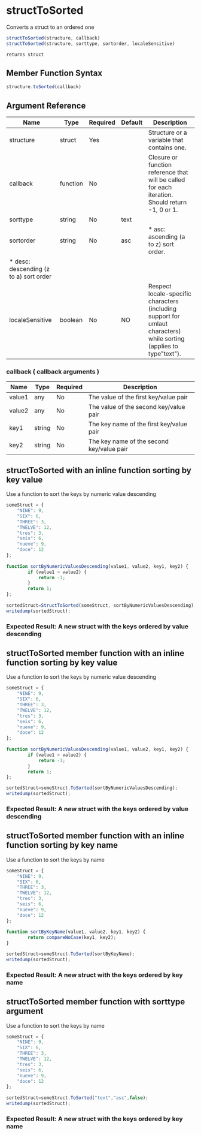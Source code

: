 # structToSorted

Converts a struct to an ordered one

```javascript
structToSorted(structure, callback)
structToSorted(structure, sorttype, sortorder, localeSensitive)
```

```javascript
returns struct
```

## Member Function Syntax

```javascript
structure.toSorted(callback)
```

## Argument Reference

| Name | Type | Required | Default | Description |
| --- | --- | --- | --- | --- |
| structure | struct | Yes |  | Structure or a variable that contains one. |
| callback | function | No |  | Closure or function reference that will be called for each iteration. Should return -1, 0 or 1. |
| sorttype | string | No | text |  |
| sortorder | string | No | asc | * asc: ascending (a to z) sort order.
* desc: descending (z to a) sort order |
| localeSensitive | boolean | No | NO | Respect locale-specific characters (including support for umlaut characters) while sorting (applies to type"text"). |

### callback ( callback arguments )
| Name | Type | Required | Description |
| --- | --- | --- | --- |
| value1 | any | No | The value of the first key/value pair |
| value2 | any | No | The value of the second key/value pair |
| key1 | string | No | The key name of the first key/value pair |
| key2 | string | No | The key name of the second key/value pair |

## structToSorted  with an inline function sorting by key value

Use a function to sort the keys by numeric value descending

```javascript
someStruct = {
    "NINE": 9,
    "SIX": 6,
    "THREE": 3,
    "TWELVE": 12,
    "tres": 3,
    "seis": 6,
    "nueve": 9,
    "doce": 12
};
     
function sortByNumericValuesDescending(value1, value2, key1, key2) {
        if (value1 > value2) {
            return -1;
        }
        return 1;
};
    
sortedStruct=StructToSorted(someStruct, sortByNumericValuesDescending);
writedump(sortedStruct);
```

### Expected Result: A new struct with the keys ordered by value descending

## structToSorted  member function with an inline function sorting by key value

Use a function to sort the keys by numeric value descending

```javascript
someStruct = {
    "NINE": 9,
    "SIX": 6,
    "THREE": 3,
    "TWELVE": 12,
    "tres": 3,
    "seis": 6,
    "nueve": 9,
    "doce": 12
};
     
function sortByNumericValuesDescending(value1, value2, key1, key2) {
        if (value1 > value2) {
            return -1;
        }
        return 1;
};

sortedStruct=someStruct.ToSorted(sortByNumericValuesDescending);
writedump(sortedStruct);
```

### Expected Result: A new struct with the keys ordered by value descending

## structToSorted  member function with an inline function sorting by key name

Use a function to sort the keys by name

```javascript
someStruct = {
    "NINE": 9,
    "SIX": 6,
    "THREE": 3,
    "TWELVE": 12,
    "tres": 3,
    "seis": 6,
    "nueve": 9,
    "doce": 12
};
     
function sortByKeyName(value1, value2, key1, key2) {
        return compareNoCase(key1, key2);
}

sortedStruct=someStruct.ToSorted(sortByKeyName);
writedump(sortedStruct);
```

### Expected Result: A new struct with the keys ordered by key name

## structToSorted  member function with sorttype argument

Use a function to sort the keys by name

```javascript
someStruct = {
    "NINE": 9,
    "SIX": 6,
    "THREE": 3,
    "TWELVE": 12,
    "tres": 3,
    "seis": 6,
    "nueve": 9,
    "doce": 12
};
     
sortedStruct=someStruct.ToSorted("text","asc",false);
writedump(sortedStruct);
```

### Expected Result: A new struct with the keys ordered by key name
